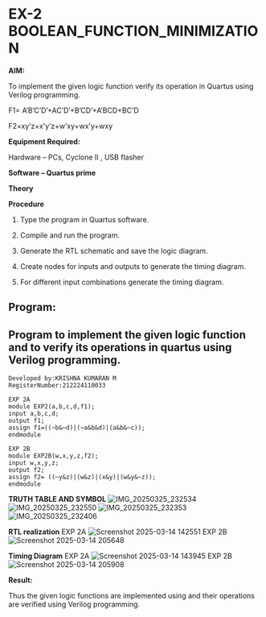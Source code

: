 # EX-2 BOOLEAN_FUNCTION_MINIMIZATION

**AIM:**

To implement the given logic function verify its operation in Quartus using Verilog programming.

F1= A’B’C’D’+AC’D’+B’CD’+A’BCD+BC’D 

F2=xy’z+x’y’z+w’xy+wx’y+wxy

**Equipment Required:**

Hardware – PCs, Cyclone II , USB flasher

**Software – Quartus prime**

**Theory**


**Procedure**

1.	Type the program in Quartus software.

2.	Compile and run the program.

3.	Generate the RTL schematic and save the logic diagram.

4.	Create nodes for inputs and outputs to generate the timing diagram.

5.	For different input combinations generate the timing diagram.


## Program:


## Program to implement the given logic function and to verify its operations in quartus using Verilog programming. 
```
Developed by:KRISHNA KUMARAN M
RegisterNumber:212224110033
```
```
EXP 2A
module EXP2(a,b,c,d,f1);
input a,b,c,d;
output f1;
assign f1=((~b&~d)|(~a&b&d)|(a&b&~c));
endmodule
```
```
EXP 2B
module EXP2B(w,x,y,z,f2);
input w,x,y,z;
output f2;
assign f2= ((~y&z)|(w&z)|(x&y)|(w&y&~z));
endmodule
```
**TRUTH TABLE AND SYMBOL**
![IMG_20250325_232534](https://github.com/user-attachments/assets/6c0132be-1b92-4823-a764-c536aaa565ea)
![IMG_20250325_232550](https://github.com/user-attachments/assets/940efdfe-fba2-4b6a-a45f-fc9b03026a9d)
![IMG_20250325_232353](https://github.com/user-attachments/assets/a9c37fda-db88-4cb7-bd8c-c73268c98daa)
![IMG_20250325_232406](https://github.com/user-attachments/assets/9ead9c88-2090-422f-b502-ea7f7315d8d1)


**RTL realization**
EXP 2A
![Screenshot 2025-03-14 142551](https://github.com/user-attachments/assets/b1d1b319-6438-4305-b914-63dafe7f3c1a)
EXP 2B
![Screenshot 2025-03-14 205648](https://github.com/user-attachments/assets/edaaa47b-3a3e-465b-b9f3-b70935a75357)

**Timing Diagram**
EXP 2A
![Screenshot 2025-03-14 143945](https://github.com/user-attachments/assets/30e1b496-6674-491d-ad62-409390ddec5a)
EXP 2B
![Screenshot 2025-03-14 205908](https://github.com/user-attachments/assets/f6d462f8-c65b-428b-8f99-f42b5777307d)

**Result:**

Thus the given logic functions are implemented using and their operations are verified using Verilog programming.

